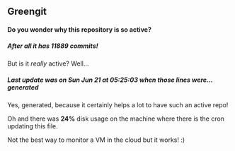 ## Greengit

#### Do you wonder why this repository is so active?

##### After all it has 11889 commits!

But is it *really* active? Well...

##### Last update was on Sun Jun 21 at 05:25:03 when those lines were... generated

Yes, generated, because it certainly helps a lot to have such an active repo!

Oh and there was **24%** disk usage on the machine
where there is the cron updating this file.

Not the best way to monitor a VM in the cloud but it works! :)
